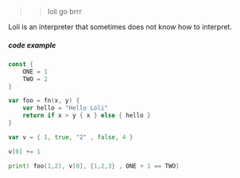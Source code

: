 >> loli go brrr

Loli is an interpreter that sometimes does not know how to interpret.


##### code example
```go
const {
    ONE = 1
    TWO = 2
}

var foo = fn(x, y) {
    var hello = "Hello Loli"
    return if x > y { x } else { hello }
}

var v = { 1, true, "2" , false, 4 }

v[0] += 1

print( foo(1,2), v[0], {1,2,3} , ONE + 1 == TWO)
```
